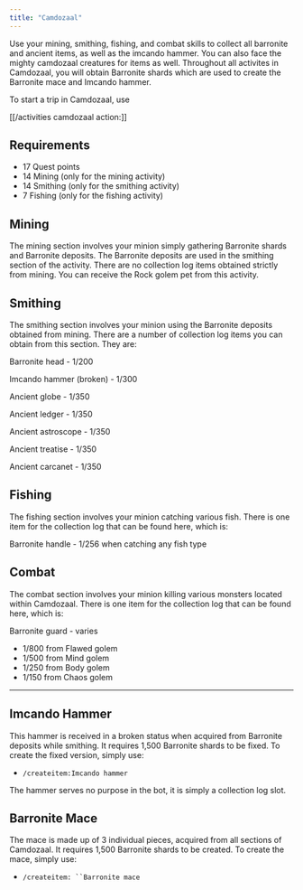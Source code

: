 ```yaml
---
title: "Camdozaal"
---
```


Use your mining, smithing, fishing, and combat skills to collect all barronite and ancient items, as well as the imcando hammer. You can also face the mighty camdozaal creatures for items as well. Throughout all activites in Camdozaal, you will obtain Barronite shards which are used to create the Barronite mace and Imcando hammer.

To start a trip in Camdozaal, use

[[/activities camdozaal action:]]

## Requirements

- 17 Quest points
- 14 Mining (only for the mining activity)
- 14 Smithing (only for the smithing activity)
- 7 Fishing (only for the fishing activity)

## Mining

The mining section involves your minion simply gathering Barronite shards and Barronite deposits. The Barronite deposits are used in the smithing section of the activity. There are no collection log items obtained strictly from mining. You can receive the Rock golem pet from this activity.

## Smithing

The smithing section involves your minion using the Barronite deposits obtained from mining. There are a number of collection log items you can obtain from this section. They are:

Barronite head - 1/200

Imcando hammer (broken) - 1/300

Ancient globe - 1/350

Ancient ledger - 1/350

Ancient astroscope - 1/350

Ancient treatise - 1/350

Ancient carcanet - 1/350

## Fishing

The fishing section involves your minion catching various fish. There is one item for the collection log that can be found here, which is:

Barronite handle - 1/256 when catching any fish type

## Combat

The combat section involves your minion killing various monsters located within Camdozaal. There is one item for the collection log that can be found here, which is:

Barronite guard - varies

- 1/800 from Flawed golem
- 1/500 from Mind golem
- 1/250 from Body golem
- 1/150 from Chaos golem

---

## Imcando Hammer

This hammer is received in a broken status when acquired from Barronite deposits while smithing. It requires 1,500 Barronite shards to be fixed. To create the fixed version, simply use:

- `/createitem:Imcando hammer`

The hammer serves no purpose in the bot, it is simply a collection log slot.

## Barronite Mace

The mace is made up of 3 individual pieces, acquired from all sections of Camdozaal. It requires 1,500 Barronite shards to be created. To create the mace, simply use:

- `/createitem: ``Barronite mace`
